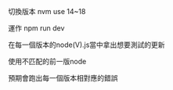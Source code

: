 

切換版本
nvm use 14~18

運作
npm run dev

在每一個版本的node(V).js當中拿出想要測試的更新

使用不匹配的前一版node


預期會跑出每一個版本相對應的錯誤

